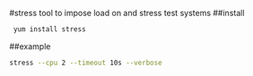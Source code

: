 
#stress
 tool to impose load on and stress test systems
##install

```bash
 yum install stress
```


##example

```bash
stress --cpu 2 --timeout 10s --verbose
```
